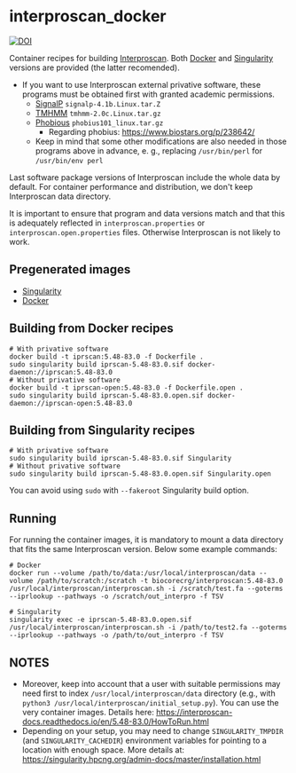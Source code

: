 # interproscan_docker

[![DOI](https://zenodo.org/badge/150708687.svg)](https://zenodo.org/badge/latestdoi/150708687)

Container recipes for building [Interproscan](https://interproscan-docs.readthedocs.io). Both [Docker](https://www.docker.com/) and [Singularity](https://singularity.hpcng.org/) versions are provided (the latter recomended).

* If you want to use Interproscan external privative software, these programs must be obtained first with granted academic permissions.
    * [SignalP](http://www.cbs.dtu.dk/services/SignalP/) ```signalp-4.1b.Linux.tar.Z```
    * [TMHMM](http://www.cbs.dtu.dk/services/TMHMM/) ```tmhmm-2.0c.Linux.tar.gz```
    * [Phobious](https://phobius.sbc.su.se/) ```phobius101_linux.tar.gz```
        * Regarding phobius: https://www.biostars.org/p/238642/
    * Keep in mind that some other modifications are also needed in those programs above in advance, e. g., replacing ```/usr/bin/perl``` for ```/usr/bin/env perl```

Last software package versions of Interproscan include the whole data by default. For container performance and distribution, we don't keep Interproscan data directory.

It is important to ensure that program and data versions match and that this is adequately reflected in ```interproscan.properties``` or ```interproscan.open.properties``` files. Otherwise Interproscan is not likely to work.

## Pregenerated images

* [Singularity](https://biocore.crg.eu/iprscan/)
* [Docker](https://hub.docker.com/r/biocorecrg/interproscan)

## Building from Docker recipes

    # With privative software
    docker build -t iprscan:5.48-83.0 -f Dockerfile .
    sudo singularity build iprscan-5.48-83.0.sif docker-daemon://iprscan:5.48-83.0
    # Without privative software
    docker build -t iprscan-open:5.48-83.0 -f Dockerfile.open .
    sudo singularity build iprscan-5.48-83.0.open.sif docker-daemon://iprscan-open:5.48-83.0

## Building from Singularity recipes

    # With privative software
    sudo singularity build iprscan-5.48-83.0.sif Singularity
    # Without privative software
    sudo singularity build iprscan-5.48-83.0.open.sif Singularity.open

You can avoid using ```sudo``` with ```--fakeroot``` Singularity build option.

## Running

For running the container images, it is mandatory to mount a data directory that fits the same Interproscan version. Below some example commands:

```
# Docker
docker run --volume /path/to/data:/usr/local/interproscan/data --volume /path/to/scratch:/scratch -t biocorecrg/interproscan:5.48-83.0 /usr/local/interproscan/interproscan.sh -i /scratch/test.fa --goterms --iprlookup --pathways -o /scratch/out_interpro -f TSV

# Singularity
singularity exec -e iprscan-5.48-83.0.open.sif /usr/local/interproscan/interproscan.sh -i /path/to/test2.fa --goterms --iprlookup --pathways -o /path/to/out_interpro -f TSV
```

## NOTES

* Moreover, keep into account that a user with suitable permissions may need first to index ```/usr/local/interproscan/data``` directory (e.g., with ```python3 /usr/local/interproscan/initial_setup.py```). You can use the very container images. Details here: https://interproscan-docs.readthedocs.io/en/5.48-83.0/HowToRun.html
* Depending on your setup, you may need to change ```SINGULARITY_TMPDIR``` (and ```SINGULARITY_CACHEDIR```) environment variables for pointing to a location with enough space. More details at: https://singularity.hpcng.org/admin-docs/master/installation.html

